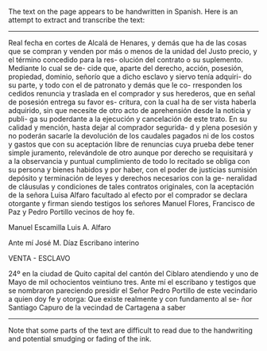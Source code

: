 The text on the page appears to be handwritten in Spanish. Here is an attempt to extract and transcribe the text:

---

Real fecha en cortes de Alcalá de Henares, y demás que ha
de las cosas que se compran y venden por más o menos de la
unidad del Justo precio, y el término concedido para la res-
olución del contrato o su suplemento. Mediante lo cual se de-
cide que, aparte del derecho, acción, posesión, propiedad,
dominio, señorío que a dicho esclavo y siervo tenía adquiri-
do su parte, y todo con el de patronato y demás que le co-
rresponden los cedidos renuncia y traslada en el comprador
y sus herederos, que en señal de posesión entrega su favor es-
critura, con la cual ha de ser vista haberla adquirido, sin que
necesite de otro acto de aprehensión desde la noticia y publi-
ga su poderdante a la ejecución y cancelación de este trato.
En su calidad y mención, hasta dejar al comprador segurida-
d y plena posesión y no poderán sacarle la devolución de los
caudales pagados ni de los costos y gastos que con
su aceptación libre de renuncias cuya prueba debe tener
simple juramento, relevándole de otro aunque por derecho se
requisitará y a la observancia y puntual cumplimiento de
todo lo recitado se obliga con su persona y bienes habidos
y por haber, con el poder de justicias sumisión depósito
y terminación de leyes y derechos necesarios con la ge-
neralidad de cláusulas y condiciones de tales contratos originales,
con la aceptación de la señora Luisa Alfaro facultado al efecto por el comprador se
declara otorgante y firman siendo testigos los señores Manuel
Flores, Francisco de Paz y Pedro Portillo vecinos de hoy
fe.

Manuel Escamilla
Luis A. Alfaro

Ante mí José M. Díaz
Escribano interino

VENTA - ESCLAVO

24º en la ciudad de Quito capital del cantón del Ciblaro atendiendo
y uno de Mayo de mil ochocientos veintiuno tres. Ante mí
el escribano y testigos que se nombraron pareciendo presidir
el Señor Pedro Portillo de este vecindario a quien doy fe
y otorga: Que existe realmente y con fundamento al se-
ñor Santiago Capuro de la vecindad de Cartagena a saber

---

Note that some parts of the text are difficult to read due to the handwriting and potential smudging or fading of the ink.